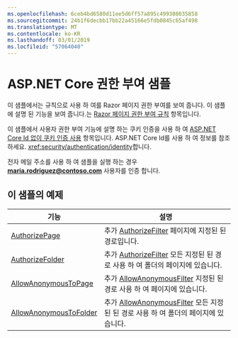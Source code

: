 ```yaml
---
ms.openlocfilehash: 6ceb4bd6580d11ee5d6ff57a895c499308035858
ms.sourcegitcommit: 24b1f6decbb17bb22a45166e5fdb0845c65af498
ms.translationtype: MT
ms.contentlocale: ko-KR
ms.lasthandoff: 03/01/2019
ms.locfileid: "57064040"
---
```

# <a name="aspnet-core-authorization-sample"></a>ASP.NET Core 권한 부여 샘플

이 샘플에서는 규칙으로 사용 하 여를 Razor 페이지 권한 부여를 보여 줍니다. 이 샘플에 설명 된 기능을 보여 줍니다.는 [Razor 페이지 권한 부여 규칙](https://docs.microsoft.com/aspnet/core/security/authorization/razor-pages-authorization) 항목입니다.

이 샘플에서 사용자 권한 부여 기능에 설명 하는 쿠키 인증을 사용 하 여 [ASP.NET Core Id 없이 쿠키 인증 사용](https://docs.microsoft.com/aspnet/core/security/authentication/cookie) 항목입니다. ASP.NET Core Id를 사용 하 여 정보를 참조 하세요. <xref:security/authentication/identity>합니다.

전자 메일 주소를 사용 하 여 샘플을 실행 하는 경우 **maria.rodriguez@contoso.com** 사용자를 인증 합니다.

## <a name="examples-in-this-sample"></a>이 샘플의 예제

| 기능 | 설명 |
| --- | --- |
| [AuthorizePage](https://docs.microsoft.com/dotnet/api/microsoft.extensions.dependencyinjection.pageconventioncollectionextensions.authorizepage) | 추가 [AuthorizeFilter](https://docs.microsoft.com/dotnet/api/microsoft.aspnetcore.mvc.authorization.authorizefilter) 페이지에 지정된 된 경로입니다. |
| [AuthorizeFolder](https://docs.microsoft.com/dotnet/api/microsoft.extensions.dependencyinjection.pageconventioncollectionextensions.authorizefolder) | 추가 [AuthorizeFilter](https://docs.microsoft.com/dotnet/api/microsoft.aspnetcore.mvc.authorization.authorizefilter) 모든 지정된 된 경로 사용 하 여 폴더의 페이지에 있습니다. |
| [AllowAnonymousToPage](https://docs.microsoft.com/dotnet/api/microsoft.extensions.dependencyinjection.pageconventioncollectionextensions.allowanonymoustopage) | 추가 [AllowAnonymousFilter](https://docs.microsoft.com/dotnet/api/microsoft.aspnetcore.mvc.authorization.allowanonymousfilter) 지정된 된 경로 사용 하 여 페이지에 있습니다. |
| [AllowAnonymousToFolder](https://docs.microsoft.com/dotnet/api/microsoft.extensions.dependencyinjection.pageconventioncollectionextensions.allowanonymoustofolder) | 추가 [AllowAnonymousFilter](https://docs.microsoft.com/dotnet/api/microsoft.aspnetcore.mvc.authorization.allowanonymousfilter) 모든 지정된 된 경로 사용 하 여 폴더의 페이지에 있습니다. |
